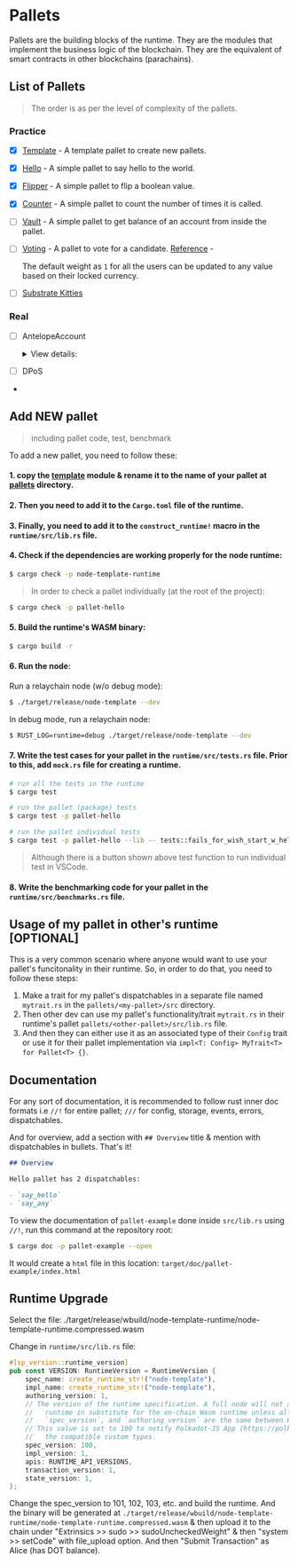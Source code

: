 # Pallets

Pallets are the building blocks of the runtime. They are the modules that implement the business logic of the blockchain. They are the equivalent of smart contracts in other blockchains (parachains).

## List of Pallets

> The order is as per the level of complexity of the pallets.

### Practice

- [x] [Template](./template) - A template pallet to create new pallets.
- [x] [Hello](./hello) - A simple pallet to say hello to the world.
- [x] [Flipper](./flipper) - A simple pallet to flip a boolean value.
- [x] [Counter](./counter) - A simple pallet to count the number of times it is called.
- [ ] [Vault](./vault) - A simple pallet to get balance of an account from inside the pallet.
- [ ] [Voting](./voting/) - A pallet to vote for a candidate. [Reference](https://docs.soliditylang.org/en/v0.8.17/solidity-by-example.html#voting) -

  The default weight as `1` for all the users can be updated to any value based on their locked currency.

- [ ] [Substrate Kitties]()

### Real

- [ ] AntelopeAccount
  <details>
  <summary>View details:</summary>
  Q. In Rust substrate, I really think that account generation may have a better way. As in, in substrate, currently account has this stash versus controller model. And I feel that it should be in such a way where an account has two key pairs. So if one of the key pair is compromised, the person can actually use the other key pair to change that key pair. Can we do that?

  A. Substrate already supports a model which is very similar to what you've described, known as the Stash/Controller model.

  In this model, a stash account is like your bank account, where your funds are stored securely, and the controller account is like a debit card, which can make decisions on behalf of the stash account (like voting in governance, validating, nominating validators, etc.), but it doesn't hold any funds directly. If the controller is compromised, the attacker won't be able to directly access the funds in the stash account.

  If you want to provide an additional level of security by having two key pairs for the controller account, where one could replace the other if it's compromised, it's possible but it would involve some modifications to the account model in Substrate. You would need to write a custom pallet to support this behavior.

  The custom pallet would maintain a mapping of accounts to an array of their authorized keys. When one key is compromised, the other key could be used to update the compromised key. Here's a very simplified example of what the core logic might look like:

  ```rust
  decl_storage! {
  	trait Store for Module<T: Config> as MultiSigAccountModule {
  		// Mapping of account to its list of authorized keys
  		AccountKeys get(fn account_keys): map hasher(blake2_128_concat) T::AccountId => Vec<T::AccountId>;
  	}
  }

  decl_module! {
  	pub struct Module<T: Config> for enum Call where origin: T::Origin {
  		// Function to update a compromised key
  		#[weight = 10_000]
  		fn update_key(origin, old_key: T::AccountId, new_key: T::AccountId) -> dispatch::DispatchResult {
  			let sender = ensure_signed(origin)?;

  			// Ensure the sender is one of the authorized keys for this account
  			let keys = Self::account_keys(&sender);
  			ensure!(keys.contains(&sender), "Not authorized");

  			// Find and replace the old key with the new key
  			let old_key_index = keys.iter().position(|k| k == &old_key).ok_or("Old key not found")?;
  			AccountKeys::<T>::mutate(&sender, |keys| keys[old_key_index] = new_key);

  			Ok(())
  		}
  	}
  }
  ```

  Please note, this is a very simplified and untested version of what you're looking to achieve. You would also need to add checks to ensure an account can't be left without any authorized keys, and you might want to add limits on the number of authorized keys an account can have.

  Make sure to thoroughly review and test any changes to account management code, as mistakes can lead to lost funds or other serious issues.

  </details>

- [ ] DPoS
-

## Add NEW pallet

> including pallet code, test, benchmark

To add a new pallet, you need to follow these:

#### 1. copy the [template](./template/) module & rename it to the name of your pallet at [pallets](./) directory.

#### 2. Then you need to add it to the `Cargo.toml` file of the runtime.

#### 3. Finally, you need to add it to the `construct_runtime!` macro in the `runtime/src/lib.rs` file.

#### 4. Check if the dependencies are working properly for the node runtime:

```sh
$ cargo check -p node-template-runtime
```

> In order to check a pallet individually (at the root of the project):

```sh
$ cargo check -p pallet-hello
```

#### 5. Build the runtime's WASM binary:

```sh
$ cargo build -r
```

#### 6. Run the node:

Run a relaychain node (w/o debug mode):

```sh
$ ./target/release/node-template --dev
```

In debug mode, run a relaychain node:

```sh
$ RUST_LOG=runtime=debug ./target/release/node-template --dev
```

#### 7. Write the test cases for your pallet in the `runtime/src/tests.rs` file. Prior to this, add `mock.rs` file for creating a runtime.

```sh
# run all the tests in the runtime
$ cargo test

# run the pallet (package) tests
$ cargo test -p pallet-hello

# run the pallet individual tests
$ cargo test -p pallet-hello --lib -- tests::fails_for_wish_start_w_hello
```

> Although there is a button shown above test function to run individual test in VSCode.

#### 8. Write the benchmarking code for your pallet in the `runtime/src/benchmarks.rs` file. <!-- TODO: -->

## Usage of my pallet in other's runtime [OPTIONAL]

This is a very common scenario where anyone would want to use your pallet's funcitonality in their runtime. So, in order to do that, you need to follow these steps:

1. Make a trait for my pallet's dispatchables in a separate file named `mytrait.rs` in the `pallets/<my-pallet>/src` directory.
2. Then other dev can use my pallet's functionality/trait `mytrait.rs` in their runtime's pallet `pallets/<other-pallet>/src/lib.rs` file.
3. And then they can either use it as an associated type of their `Config` trait or use it for their pallet implementation via `impl<T: Config> MyTrait<T> for Pallet<T> {}`.

## Documentation

For any sort of documentation, it is recommended to follow rust inner doc formats i.e `//!` for entire pallet; `///` for config, storage, events, errors, dispatchables.

And for overview, add a section with `## Overview` title & mention with dispatchables in bullets. That's it!

```markdown
## Overview

Hello pallet has 2 dispatchables:

- `say_hello`
- `say_any`
```

To view the documentation of `pallet-example` done inside `src/lib.rs` using `//!`, run this command at the repository root:

```sh
$ cargo doc -p pallet-example --open
```

It would create a `html` file in this location: `target/doc/pallet-example/index.html`

## Runtime Upgrade

Select the file: ./target/release/wbuild/node-template-runtime/node-template-runtime.compressed.wasm

Change in `runtime/src/lib.rs` file:

```rust
#[sp_version::runtime_version]
pub const VERSION: RuntimeVersion = RuntimeVersion {
	spec_name: create_runtime_str!("node-template"),
	impl_name: create_runtime_str!("node-template"),
	authoring_version: 1,
	// The version of the runtime specification. A full node will not attempt to use its native
	//   runtime in substitute for the on-chain Wasm runtime unless all of `spec_name`,
	//   `spec_version`, and `authoring_version` are the same between Wasm and native.
	// This value is set to 100 to notify Polkadot-JS App (https://polkadot.js.org/apps) to use
	//   the compatible custom types.
	spec_version: 100,
	impl_version: 1,
	apis: RUNTIME_API_VERSIONS,
	transaction_version: 1,
	state_version: 1,
};
```

Change the spec_version to 101, 102, 103, etc. and build the runtime. And the binary will be generated at `./target/release/wbuild/node-template-runtime/node-template-runtime.compressed.wasm` & then upload it to the chain under "Extrinsics >> sudo >> sudoUncheckedWeight" & then "system >> setCode" with file_upload option. And then "Submit Transaction" as Alice (has DOT balance).
